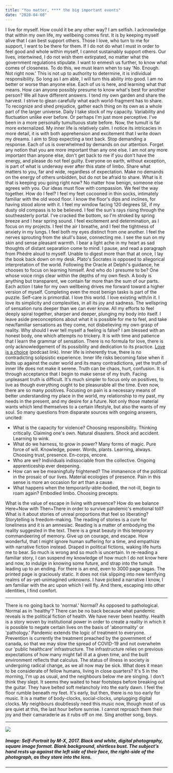 ```yaml
---
title: "You matter, **** the big important events"
date: "2020-04-08"
---
```


I live for myself. How could it be any other way? I am selfish. I acknowledge that within my own life, my wellbeing comes first. It is by keeping myself alive that I can best support others. Those I love, who turn to me for support, I want to be there for them. If I do not do what I must in order to feel good and whole within myself, I cannot sustainably support others. Our lives, intertwined, I do not wish them extirpated, no matter what the government regulations stipulate. I want to enmesh us further, to know what comes of closeness. To do this, we must learn when to say 'No. Enough. Not right now.' This is not up to authority to determine, it is individual responsibility. So long as I am able, I will turn this ability into good. I am no better or worse than anyone else. Each of us is here, and learning what that means. How can anyone possibly presume to know what's best for another person? We all have different answers. I tend my own garden and share the harvest. I strive to glean carefully what each world-fragment has to share. To recognize and shed prejudice, gather each thing on its own as a whole part of the larger universe. Daily I take stock of my capacity. Variability and fluctuation unlike ever before. Or perhaps I'm just more perceptive. I've been in a more personally tumultuous state before. Now, the tumult is far more externalized. My inner life is relatively calm. I notice its intricacies in more detail, it is with both apprehension and excitement that I write down my dreams. I aim to Stop expecting a text back. Stop demanding a response. Each of us is overwhelmed by demands on our attention. Forget any notion that you are more important than any one else. I am not any more important than anyone else, don't get back to me if you don't have the energy, and please do not feel guilty. Everyone on earth, without exception, is part of what is underway ever after this state of limbo. Share what matters to you, far and wide, regardless of expectation. Make no demands on the energy of others unbidden, but do not be afraid to share. What is it that is keeping you going right now? No matter how benign, someone else agrees with you. Our ideas must flow with compassion. We feel the way together. How do I feel? I feel my feet cocooned in thin socks, intimately familiar with the old wood floor. I know the floor's dips and inclines, for having stood alone with it. I feel my window facing 120 degrees SE, if my dusty old compass is to be believed. I feel the sun's rays rising through the southeasterly portal. I've cracked the bottom, so I'm stroked by spring breeze and I hear spring sound. I feel excitement and determination, as I focus on my projects. I feel the air I breathe, and I feel the tightness of anxiety in my lungs. I feel both my eyes distinct from one another. I feel the nerves sprouting from the skull's base, connecting me. I see the sun on my skin and sense pleasant warmth. I bear a light ache in my heart as sad thoughts of distant separation come to mind. I pause, and read a paragraph from Phèdre aloud to myself. Unable to digest more than that at once, I lay the book back down on my desk. Plato's Socrates is opposed to allegorical interpretation of the world. Following the Oracle at Delphi's guidance, he chooses to focus on learning himself. And who do I presume to be? One whose voice rings clear within the depths of my own flesh. A body is anything but transparent, we contain far more than the sum of our parts. Each action I take for my own wellbeing drives me forward toward a higher version of myself. Completing even the most benign tasks is part of the puzzle. Self-care is primordial. I love this world. I love existing with/in it. I love its simplicity and complexities, in all its joy and sadness. The wellspring of sensation runs deeper than we can ever know. All my efforts to feel deeply spiral together, sharper and deeper, plunging my body into itself. I leave aside preconceptions about what it is possible for me to feel, and take new/familiar sensations as they come, not disbelieving my own grasp of reality. Why should I ever tell myself a feeling is false? I am blessed with an honest body, one which attempts no trickery. It is with time and patience that I learn the grammar of sensation. There is no formula for love, there is only acknowledgement of its possibility and dedication to its practice. [Love is a choice](https://secretfeministagenda.com/2020/03/20/episode-4-16-choosing-love-with-kai-cheng-thom/) (podcast link). Inner life is inherently true, there is no contradicting solipsistic experience. Inner life risks becoming false when it butts up against the outer world and its many contradictions, yet the truth of inner life does not make it serene. Truth can be chaos, hurt, confusion. It is through acceptance that I begin to make sense of my truth. Facing unpleasant truth is difficult. It's much simpler to focus only on positives, to live as though everything ought to be pleasurable all the time. Even now, there are so many positives. Focusing on pain is a necessary means of better understanding my place in the world, my relationship to my past, my needs in the present, and my desire for a future. Not only those material wants which lend themselves to a certain lifestyle, but also the wants of my soul. So many questions from disparate sources with ongoing answers, uncited:

- What is the capacity for violence? Choosing responsibility. Thinking critically. Claiming one's own. Natural disasters. Shock and accident. Learning to wink.
- What do we harness, to grow in power? Many forms of magic. Pure force of will. Knowledge, power. Words, plants. Learning, always. Choosing trust, presence. En-corps, encore.
- Who are we? Individuals indissociable from the collective. Ongoing apprenticeship ever deepening.
- How can we be meaningfully frightened? The immanence of the political in the prosaic of our lives. Material ecologies of presence. Pain in this sense is more an occasion for art than a cause.
- What happens when the temporarily-able-bodied, the not-ill, begin to roam again? Embodied limbo. Choosing precepts.

What is the value of escape in living with presence? How do we balance Here+Now with Then+There in order to survive pandemic's emotional toll? What is it about stories of unreal proportions that feel so liberating? Storytelling is freedom-making. The reading of stories is a cure for loneliness and it is an amnesiac. Reading is a matter of embodying the reality suggested in the text. There is a great beauty in this temporary commandeering of memory. Give up on courage, and escape. How wonderful, that I might ignore human suffering for a time, and empathize with narrative fiction instead. Draped in political fictions, waking life hurts me to bear. So much is wrong and so much is uncertain. In re-reading a familiar story, I can suspend my knowledge of how much I do not know here and now, to indulge in knowing some future, and strap into the tumult leading up to an ending. For there is an end, even to 3000 page sagas. The printed page is graciously static. It does not risk slipping into new terrifying realms of as-yet-unimagined unknowns. I have picked a narrative I know, I am familiar with the arc upon which I will fly. And there, escaping into other identities, I find comfort.

* * *

There is no going back to 'normal.' Normal? As opposed to pathological. Normal as in 'healthy'? There can be no back because what pandemic reveals is the political fiction of health. We have never been healthy. Health is a story woven by institutional power in order to create a reality in which it is possible to negate certain lives on the basis of 'abnormality' or 'pathology.' Pandemic extends the logic of treatment to everyone. Prevention is currently the treatment preached by the government of canada, so that we may slow the spread of COVID-19 and not overwhelm our 'public healthcare' infrastructure. The infrastructure relies on previous expectations of how many might fall ill at a given time, and the built environment reflects that calculus. The status of illness in society is undergoing radical change, as we all now may be sick. What does it mean to be considerate of fellow humans, living in close quarters? It's 5 in the morning, I'm up as usual, and the neighbours below me are singing. I don't think they slept. It seems they waited to hear footsteps before breaking out the guitar. They have belted soft melancholy into the early dawn. I feel the floor rumble beneath my feet. It's early, but then, there is no too early for music. It is a matter of body-clocks, social-clocks, unplugging digital clocks. My neighbours doubtlessly need this music now, though most of us are quiet at this, the last hour before sunrise. I cannot reproach them their joy and their camaraderie as it rubs off on me. Sing another song, boys.

* * *

![](https://bucketeer-e05bbc84-baa3-437e-9518-adb32be77984.s3.amazonaws.com/public/images/5e9b231f-80f5-4fe6-8d81-dc5af775538c_1075x1075.jpeg)

##### Image: Self-Portrait by M-X, 2017. Black and white, digital photography, square image format. Blank background, shirtless bust. The subject’s hand rests up against the left side of their face, the right-side of the photograph, as they stare into the lens.

* * *
